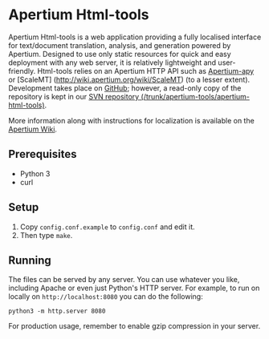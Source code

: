 Apertium Html-tools
====================

Apertium Html-tools is a web application providing a fully localised interface for text/document translation, analysis, and generation powered by Apertium. Designed to use only static resources for quick and easy deployment with any web server, it is relatively lightweight and user-friendly. Html-tools relies on an Apertium HTTP API such as [Apertium-apy](http://wiki.apertium.org/wiki/Apertium-apy) or [ScaleMT] (http://wiki.apertium.org/wiki/ScaleMT) (to a lesser extent). Development takes place on [GitHub](https://github.com/goavki/apertium-html-tools); however, a read-only copy of the repository is kept in our [SVN repository (/trunk/apertium-tools/apertium-html-tools)](https://svn.code.sf.net/p/apertium/svn/trunk/apertium-tools/apertium-html-tools/).

More information along with instructions for localization is available on the [Apertium Wiki](http://wiki.apertium.org/wiki/Apertium-html-tools).

Prerequisites
----------------
* Python 3
* curl

Setup
-------
1. Copy `config.conf.example` to `config.conf` and edit it.
2. Then type `make`.

Running
----------
The files can be served by any server. You can use whatever you like,
including Apache or even just Python's HTTP server. For example, to
run on locally on `http://localhost:8080` you can do the following:

    python3 -m http.server 8080

For production usage, remember to enable gzip compression in your
server.
